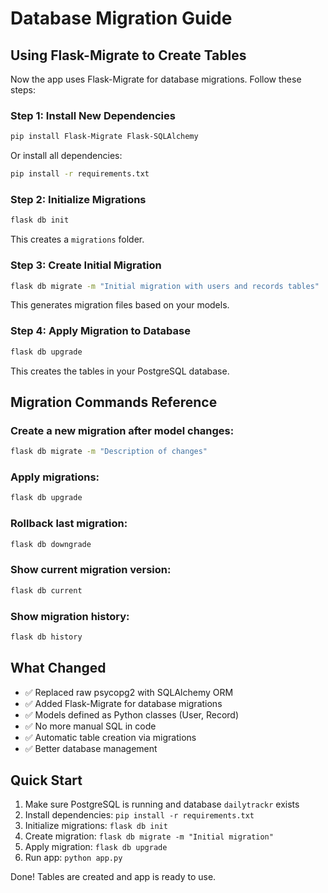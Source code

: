 # Database Migration Guide

## Using Flask-Migrate to Create Tables

Now the app uses Flask-Migrate for database migrations. Follow these steps:

### Step 1: Install New Dependencies

```bash
pip install Flask-Migrate Flask-SQLAlchemy
```

Or install all dependencies:
```bash
pip install -r requirements.txt
```

### Step 2: Initialize Migrations

```bash
flask db init
```

This creates a `migrations` folder.

### Step 3: Create Initial Migration

```bash
flask db migrate -m "Initial migration with users and records tables"
```

This generates migration files based on your models.

### Step 4: Apply Migration to Database

```bash
flask db upgrade
```

This creates the tables in your PostgreSQL database.

## Migration Commands Reference

### Create a new migration after model changes:
```bash
flask db migrate -m "Description of changes"
```

### Apply migrations:
```bash
flask db upgrade
```

### Rollback last migration:
```bash
flask db downgrade
```

### Show current migration version:
```bash
flask db current
```

### Show migration history:
```bash
flask db history
```

## What Changed

- ✅ Replaced raw psycopg2 with SQLAlchemy ORM
- ✅ Added Flask-Migrate for database migrations
- ✅ Models defined as Python classes (User, Record)
- ✅ No more manual SQL in code
- ✅ Automatic table creation via migrations
- ✅ Better database management

## Quick Start

1. Make sure PostgreSQL is running and database `dailytrackr` exists
2. Install dependencies: `pip install -r requirements.txt`
3. Initialize migrations: `flask db init`
4. Create migration: `flask db migrate -m "Initial migration"`
5. Apply migration: `flask db upgrade`
6. Run app: `python app.py`

Done! Tables are created and app is ready to use.
